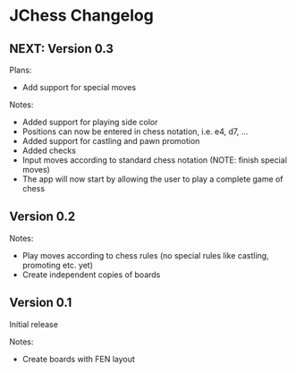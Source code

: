 # JChess Changelog

## NEXT: Version 0.3

Plans:
* Add support for special moves

Notes:
* Added support for playing side color
* Positions can now be entered in chess notation, i.e. e4, d7, ...
* Added support for castling and pawn promotion
* Added checks
* Input moves according to standard chess notation (NOTE: finish special moves)
* The app will now start by allowing the user to play a complete game of chess

## Version 0.2

Notes:
* Play moves according to chess rules (no special rules like castling, promoting etc. yet)
* Create independent copies of boards

## Version 0.1

Initial release

Notes:
* Create boards with FEN layout
